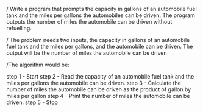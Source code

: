 / Write a program that prompts the capacity in gallons of an automobile fuel tank and the miles per gallons the automobiles can be driven. The program outputs the number of miles the automobile can be driven without refuelling.

/ The problem needs two inputs, the capacity in gallons of an automobile fuel tank and the miles per gallons, and the automobile can be driven. The output will be the number of miles the automobile can be driven 

/The algorithm would be:

step 1 - Start
step 2 - Read the capacity of an automobile fuel tank and the miles per gallons the automobile can be driven.
step 3 - Calculate the number of miles the automobile can be driven as the product of gallon by miles per gallon 
step 4 - Print the number of miles the automobile can be driven. 
step 5 - Stop




